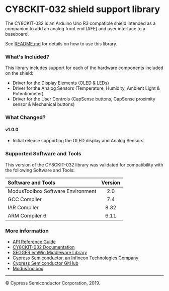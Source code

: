 # CY8CKIT-032 shield support library
The CY8CKIT-032 is an Arduino Uno R3 compatible shield intended as a companion to add an analog front end (AFE) and user interface to a baseboard.

See [README.md](README.md) for details on how to use this library.

### What's Included?
This library includes support for each of the hardware components included on the shield:

* Driver for the Display Elements (OLED & LEDs)
* Driver for the Analog Sensors (Temperature, Humidity, Ambient Light & Potentiometer)
* Driver for the User Controls (CapSense buttons, CapSense proximity sensor & Mechanical buttons)

### What Changed?
#### v1.0.0
* Initial release supporting the OLED display and Analog Sensors

### Supported Software and Tools
This version of the CY8CKIT-032 library was validated for compatibility with the following Software and Tools:

| Software and Tools                        | Version |
| :---                                      | :----:  |
| ModusToolbox Software Environment         | 2.0     |
| GCC Compiler                              | 7.4     |
| IAR Compiler                              | 8.32    |
| ARM Compiler 6                            | 6.11    |

### More information

* [API Reference Guide](https://cypresssemiconductorco.github.io/cy8ckit-032/html/index.html)
* [CY8CKIT-032 Documentation](https://www.cypress.com/documentation/development-kitsboards/cy8ckit-032-psoc-analog-front-end-afe-arduino-shield)
* [SEGGER emWin Middleware Library](https://github.com/cypresssemiconductorco/emwin)
* [Cypress Semiconductor, an Infineon Technologies Company](http://www.cypress.com)
* [Cypress Semiconductor GitHub](https://github.com/cypresssemiconductorco)
* [ModusToolbox](https://www.cypress.com/products/modustoolbox-software-environment)

---
© Cypress Semiconductor Corporation, 2019.
